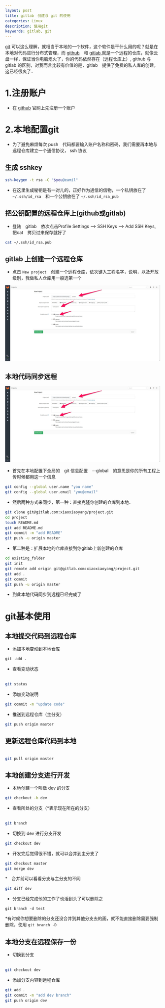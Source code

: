 ```yaml
---
layout: post
title: gitlab　创建与 git 的使用
categories: Linux
description: 使用git
keywords: gitlab, git
---
```


  [git](https://git-scm.com/) 可以这么理解，就相当于本地的一个软件，这个软件是干什么用的呢？就是在本地对代码进行分布式管理，而 [github](https://github.com/)　和 [gitlab](https://gitlab.com/),就是一个远程的仓库，就像云盘一样，保证当你电脑熄火了，你的代码依然存在（远程仓库上）, github 与　gitlab 的区别，对我而言比较有价值的是，gitlab　提供了免费的私人库的创建，这已经很爽了．





# 1.注册账户


* 在 [github](https://github.com/) 官网上先注册一个账户 


# 2.本地配置git

* 为了避免麻烦每次 push　代码都要输入账户名称和密码，我们需要再本地与远程仓库建立一个通信协议， ssh 协议


## 生成 sshkey

```bash
ssh-keygen -t rsa -C "$you@eamil"


```
* 在这里生成秘钥是有一对儿的，正好作为通信的信物，一个私钥放在了 `~/.ssh/id_rsa`　和一个公钥放在了 `~/.ssh/id_rsa_pub`



## 把公钥配置的远程仓库上(github或gitlab) 

* 登陆　gitlab　依次点击Profile Settings –> SSH Keys –> Add SSH Keys, 把cat　拷贝过来保存就好了

```bash
cat ~/.ssh/id_rsa.pub

```


## gitlab 上创建一个远程仓库


* 点击 `New project`　创建一个远程仓库，依次键入工程名字，说明，以及开放级别，我做私人仓库用一般选第一个

![create project](/images/posts/Linux/gitlab.com-.jpg)




## 本地代码同步远程


![add_project](/images/posts/Linux/gitlab.com-add-project.jpg)


* 首先在本地配置下全局的　git 信息配置　--global　的意思是你的所有工程上传时候都用这一个信息

```bash
git config --global user.name "you name"
git config --global user.email "you@email"

```

* 然后两种方式来同步，第一种：直接克隆你创建的仓库到本地．


```bash
git clone git@gitlab.com:xiaoxiaoyang/project.git
cd project
touch README.md
git add README.md
git commit -m "add README"
git push -u origin master

```

* 第二种是：扩展本地的仓库直接到你gitlab上新创建的仓库


```bash
cd existing_folder
git init
git remote add origin git@gitlab.com:xiaoxiaoyang/project.git
git add .
git commit
git push -u origin master

```

* 到此本地代码同步到远程已经完成了



# git基本使用

## 本地提交代码到远程仓库

* 添加本地变动到本地仓库


```bash
git　add .

```

* 查看变动状态


```bash

git status

```


* 添加变动说明

```bash
git commit -m "update code"

```

* 推送到远程仓库（主分支）

```bash
git push origin master

```

## 更新远程仓库代码到本地


```bash

git pull origin master
```

## 本地创建分支进行开发

* 本地创建一个叫做 dev 的分支

```bash
git checkout -b dev

```

* 查看所处的分支（*表示现在所在的分支）

```bash

git branch

```

* 切换到 dev 进行分支开发

```bash
git checkout dev 

```

* 开发完后觉得很不错，就可以合并到主分支了

```bash
git checkout master
git merge dev
```

*　合并前可以看看分支与主分支的不同

```bash
git diff dev

```

* 分支已经完成他的工作了也活到头了可以删除之

```
git branch -d test 
```

*有时候你想要删除的分支还没合并到其他分支去的画，就不能直接删除需要强制删除，使用 `git branch -D`

## 本地分支在远程保存一份

* 切换到分支

```bash

git checkout dev
```

* 添加分支内容到远程仓库

```bash
git add .
git commit -m "add dev branch"
git push origin dev

```


